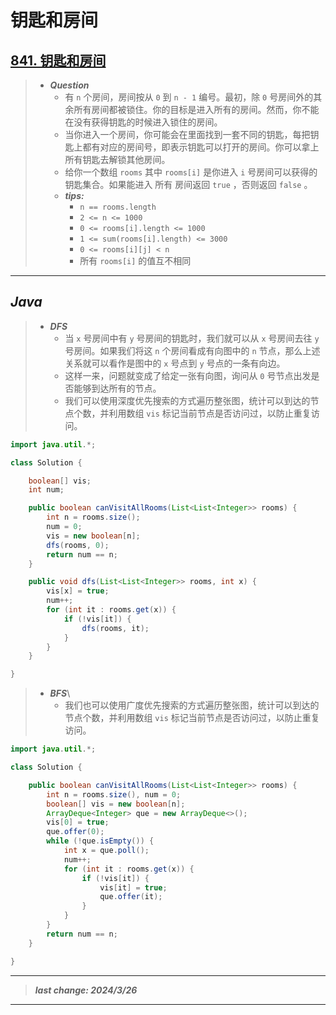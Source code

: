 # 钥匙和房间

## [841. 钥匙和房间](https://leetcode.cn/problems/keys-and-rooms/)

> - ***Question***
>   - 有 `n` 个房间，房间按从 `0` 到 `n - 1` 编号。最初，除 `0` 号房间外的其余所有房间都被锁住。你的目标是进入所有的房间。然而，你不能在没有获得钥匙的时候进入锁住的房间。
>   - 当你进入一个房间，你可能会在里面找到一套不同的钥匙，每把钥匙上都有对应的房间号，即表示钥匙可以打开的房间。你可以拿上所有钥匙去解锁其他房间。
>   - 给你一个数组 `rooms` 其中 `rooms[i]` 是你进入 `i` 号房间可以获得的钥匙集合。如果能进入 所有 房间返回 `true` ，否则返回 `false` 。
>   - ***tips:***
>     - `n == rooms.length`
>     - `2 <= n <= 1000`
>     - `0 <= rooms[i].length <= 1000`
>     - `1 <= sum(rooms[i].length) <= 3000`
>     - `0 <= rooms[i][j] < n`
>     - 所有 `rooms[i]` 的值互不相同

---

## *Java*

> - ***DFS***
>   - 当 `x` 号房间中有 `y` 号房间的钥匙时，我们就可以从 `x` 号房间去往 `y` 号房间。如果我们将这 `n` 个房间看成有向图中的 `n` 节点，那么上述关系就可以看作是图中的 `x` 号点到 `y` 号点的一条有向边。
>   - 这样一来，问题就变成了给定一张有向图，询问从 `0` 号节点出发是否能够到达所有的节点。
>   - 我们可以使用深度优先搜索的方式遍历整张图，统计可以到达的节点个数，并利用数组 `vis` 标记当前节点是否访问过，以防止重复访问。

```java
import java.util.*;

class Solution {

    boolean[] vis;
    int num;

    public boolean canVisitAllRooms(List<List<Integer>> rooms) {
        int n = rooms.size();
        num = 0;
        vis = new boolean[n];
        dfs(rooms, 0);
        return num == n;
    }

    public void dfs(List<List<Integer>> rooms, int x) {
        vis[x] = true;
        num++;
        for (int it : rooms.get(x)) {
            if (!vis[it]) {
                dfs(rooms, it);
            }
        }
    }

}
```

> - ***BFS***\
>   - 我们也可以使用广度优先搜索的方式遍历整张图，统计可以到达的节点个数，并利用数组 `vis` 标记当前节点是否访问过，以防止重复访问。

```java
import java.util.*;

class Solution {

    public boolean canVisitAllRooms(List<List<Integer>> rooms) {
        int n = rooms.size(), num = 0;
        boolean[] vis = new boolean[n];
        ArrayDeque<Integer> que = new ArrayDeque<>();
        vis[0] = true;
        que.offer(0);
        while (!que.isEmpty()) {
            int x = que.poll();
            num++;
            for (int it : rooms.get(x)) {
                if (!vis[it]) {
                    vis[it] = true;
                    que.offer(it);
                }
            }
        }
        return num == n;
    }

}
```

---

> ***last change: 2024/3/26***

---
